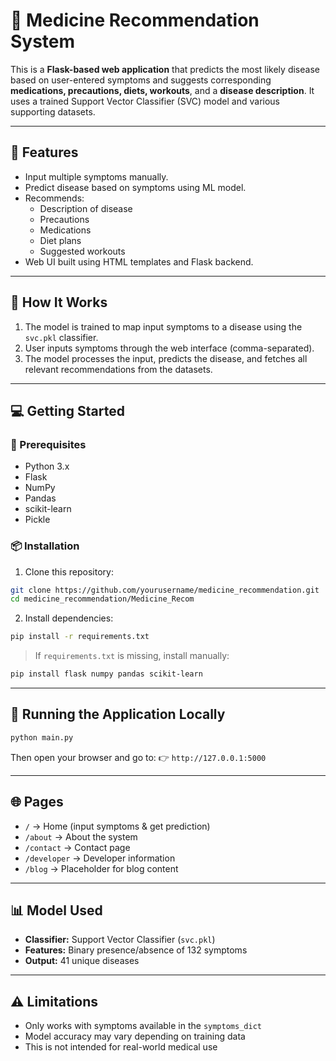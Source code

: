 
# 🧠 Medicine Recommendation System

This is a **Flask-based web application** that predicts the most likely disease based on user-entered symptoms and suggests corresponding **medications, precautions, diets, workouts**, and a **disease description**. It uses a trained Support Vector Classifier (SVC) model and various supporting datasets.

---

## 🚀 Features

- Input multiple symptoms manually.
- Predict disease based on symptoms using ML model.
- Recommends:
  - Description of disease
  - Precautions
  - Medications
  - Diet plans
  - Suggested workouts
- Web UI built using HTML templates and Flask backend.

---

## 🧪 How It Works

1. The model is trained to map input symptoms to a disease using the `svc.pkl` classifier.
2. User inputs symptoms through the web interface (comma-separated).
3. The model processes the input, predicts the disease, and fetches all relevant recommendations from the datasets.

---

## 💻 Getting Started

### 🔧 Prerequisites

- Python 3.x
- Flask
- NumPy
- Pandas
- scikit-learn
- Pickle

### 📦 Installation

1. Clone this repository:

```bash
git clone https://github.com/yourusername/medicine_recommendation.git
cd medicine_recommendation/Medicine_Recom
````

2. Install dependencies:

```bash
pip install -r requirements.txt
```

> If `requirements.txt` is missing, install manually:

```bash
pip install flask numpy pandas scikit-learn
```

---

## 🏃 Running the Application Locally

```bash
python main.py
```

Then open your browser and go to:
👉 `http://127.0.0.1:5000`

---

## 🌐 Pages

* `/` → Home (input symptoms & get prediction)
* `/about` → About the system
* `/contact` → Contact page
* `/developer` → Developer information
* `/blog` → Placeholder for blog content

---

## 📊 Model Used

* **Classifier:** Support Vector Classifier (`svc.pkl`)
* **Features:** Binary presence/absence of 132 symptoms
* **Output:** 41 unique diseases

---

## ⚠️ Limitations

* Only works with symptoms available in the `symptoms_dict`
* Model accuracy may vary depending on training data
* This is not intended for real-world medical use


